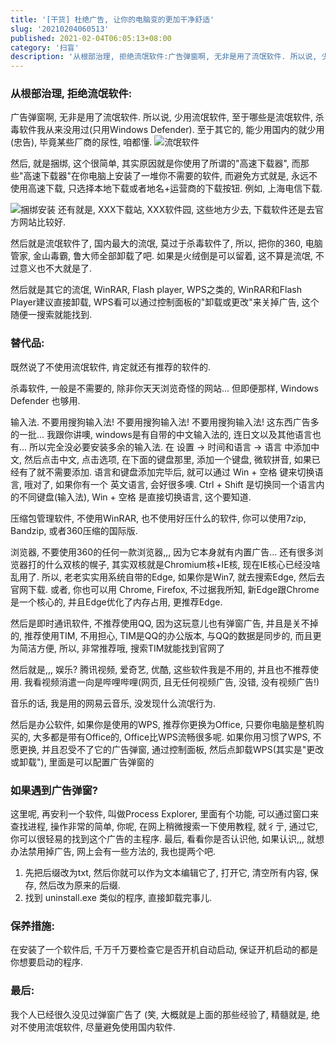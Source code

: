 ```yaml
---
title: '[干货] 杜绝广告, 让你的电脑变的更加干净舒适'
slug: '20210204060513'
published: 2021-02-04T06:05:13+08:00
category: '扫盲'
description: '从根部治理, 拒绝流氓软件:广告弹窗啊, 无非是用了流氓软件. 所以说, 少用流氓软件, 至于哪些是流氓软件, 杀毒软件我从来没用过(只用Windows Defender). 至于其它的, 能少用国内的就少用(忠告), 毕竟某些厂商的尿性, 咱都懂.然后, 就是捆绑, 这个很简单, 其实原因就是你使用了所谓的"高速下载器", 而那些"高速下载器"在你电脑上安装了一堆你不需要的软件, 而避免方式就是, 永远不使用高速下载, 只选择本地下载或者地名+运营商的下载按钮. 例如, 上海电信下载.还有就是,'
---
```


### 从根部治理, 拒绝流氓软件:

广告弹窗啊, 无非是用了流氓软件. 所以说, 少用流氓软件, 至于哪些是流氓软件, 杀毒软件我从来没用过(只用Windows Defender). 至于其它的, 能少用国内的就少用(忠告), 毕竟某些厂商的尿性, 咱都懂.
![流氓软件](/images/20210204033616149.png)


然后, 就是捆绑, 这个很简单, 其实原因就是你使用了所谓的"高速下载器", 而那些"高速下载器"在你电脑上安装了一堆你不需要的软件, 而避免方式就是, 永远不使用高速下载, 只选择本地下载或者地名+运营商的下载按钮. 例如, 上海电信下载.

![捆绑安装](/images/20210204033644914.png)
还有就是, XXX下载站, XXX软件园, 这些地方少去, 下载软件还是去官方网站比较好.


然后就是流氓软件了, 国内最大的流氓, 莫过于杀毒软件了, 所以, 把你的360, 电脑管家, 金山毒霸, 鲁大师全部卸载了吧. 如果是火绒倒是可以留着, 这不算是流氓, 不过意义也不大就是了.


然后就是其它的流氓, WinRAR, Flash player, WPS之类的, WinRAR和Flash Player建议直接卸载, WPS看可以通过控制面板的"卸载或更改"来关掉广告, 这个随便一搜索就能找到.


### 替代品:

既然说了不使用流氓软件, 肯定就还有推荐的软件的.


杀毒软件, 一般是不需要的, 除非你天天浏览奇怪的网站... 但即便那样, Windows Defender 也够用.


输入法. 不要用搜狗输入法! 不要用搜狗输入法! 不要用搜狗输入法! 这东西广告多的一批... 我跟你讲噢, windows是有自带的中文输入法的, 连日文以及其他语言也有... 所以完全没必要安装多余的输入法. 
在 设置 -> 时间和语言 -> 语言 中添加中文, 然后点击中文, 点击选项, 在下面的键盘那里, 添加一个键盘, 微软拼音, 如果已经有了就不需要添加. 语言和键盘添加完毕后, 就可以通过 Win + 空格 键来切换语言, 哦对了, 如果你有一个 英文语言, 会好很多噢. 
Ctrl + Shift 是切换同一个语言内的不同键盘(输入法), Win + 空格 是直接切换语言, 这个要知道.


压缩包管理软件, 不使用WinRAR, 也不使用好压什么的软件, 你可以使用7zip, Bandzip, 或者360压缩的国际版.


浏览器, 不要使用360的任何一款浏览器,,, 因为它本身就有内置广告... 还有很多浏览器打的什么双核的幌子, 其实双核就是Chromium核+IE核, 现在IE核心已经没啥乱用了. 所以, 老老实实用系统自带的Edge, 如果你是Win7, 就去搜索Edge, 然后去官网下载. 或者, 你也可以用 Chrome, Firefox, 不过据我所知, 新Edge跟Chrome是一个核心的, 并且Edge优化了内存占用, 更推荐Edge.


然后是即时通讯软件, 不推荐使用QQ, 因为这玩意儿也有弹窗广告, 并且是关不掉的, 推荐使用TIM, 不用担心, TIM是QQ的办公版本, 与QQ的数据是同步的, 而且更为简洁方便, 所以, 非常推荐哦, 搜索TIM就能找到官网了


然后就是,,, 娱乐? 腾讯视频, 爱奇艺, 优酷, 这些软件我是不用的, 并且也不推荐使用. 我看视频消遣一向是哔哩哔哩(网页, 且无任何视频广告, 没错, 没有视频广告!)


音乐的话, 我是用的网易云音乐, 没发现什么流氓行为.


然后是办公软件, 如果你是使用的WPS, 推荐你更换为Office, 只要你电脑是整机购买的, 大多都是带有Office的, Office比WPS流畅很多呢. 如果你用习惯了WPS, 不愿更换, 并且忍受不了它的广告弹窗, 通过控制面板, 然后点卸载WPS(其实是"更改或卸载"), 里面是可以配置广告弹窗的


### 如果遇到广告弹窗?

这里呢, 再安利一个软件, 叫做Process Explorer, 里面有个功能, 可以通过窗口来查找进程, 操作非常的简单, 你呢, 在网上稍微搜索一下使用教程, 就彳亍, 通过它, 你可以很轻易的找到这个广告的主程序. 最后, 看看你是否认识他, 如果认识,,, 就想办法禁用掉广告, 网上会有一些方法的, 我也提两个吧.


1. 先把后缀改为txt, 然后你就可以作为文本编辑它了, 打开它, 清空所有内容, 保存, 然后改为原来的后缀.
2. 找到 uninstall.exe 类似的程序, 直接卸载完事儿.


### 保养措施:

在安装了一个软件后, 千万千万要检查它是否开机自动启动, 保证开机启动的都是你想要启动的程序.


### 最后:

我个人已经很久没见过弹窗广告了 (笑, 大概就是上面的那些经验了, 精髓就是, 绝对不使用流氓软件, 尽量避免使用国内软件.
